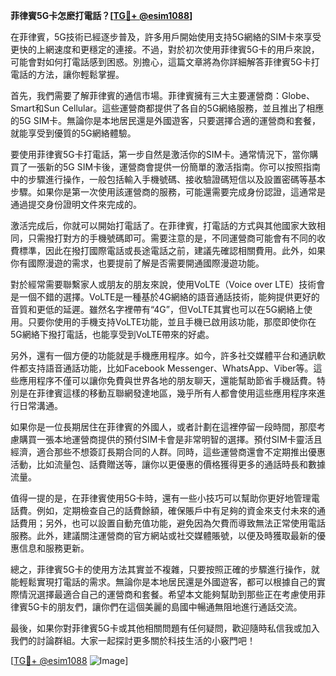 **菲律賓5G卡怎麽打電話？[[TG💪+ @esim1088](https://t.me/s/esim1088)]**

在菲律賓，5G技術已經逐步普及，許多用戶開始使用支持5G網絡的SIM卡來享受更快的上網速度和更穩定的連接。不過，對於初次使用菲律賓5G卡的用戶來說，可能會對如何打電話感到困惑。別擔心，這篇文章將為你詳細解答菲律賓5G卡打電話的方法，讓你輕鬆掌握。

首先，我們需要了解菲律賓的通信市場。菲律賓擁有三大主要運營商：Globe、Smart和Sun Cellular。這些運營商都提供了各自的5G網絡服務，並且推出了相應的5G SIM卡。無論你是本地居民還是外國遊客，只要選擇合適的運營商和套餐，就能享受到優質的5G網絡體驗。

要使用菲律賓5G卡打電話，第一步自然是激活你的SIM卡。通常情況下，當你購買了一張新的5G SIM卡後，運營商會提供一份簡單的激活指南。你可以按照指南中的步驟進行操作，一般包括輸入手機號碼、接收驗證碼短信以及設置密碼等基本步驟。如果你是第一次使用該運營商的服務，可能還需要完成身份認證，這通常是通過提交身份證明文件來完成的。

激活完成后，你就可以開始打電話了。在菲律賓，打電話的方式與其他國家大致相同，只需撥打對方的手機號碼即可。需要注意的是，不同運營商可能會有不同的收費標準，因此在撥打國際電話或長途電話之前，建議先確認相關費用。此外，如果你有國際漫遊的需求，也要提前了解是否需要開通國際漫遊功能。

對於經常需要聯繫家人或朋友的朋友來說，使用VoLTE（Voice over LTE）技術會是一個不錯的選擇。VoLTE是一種基於4G網絡的語音通話技術，能夠提供更好的音質和更低的延遲。雖然名字裡帶有“4G”，但VoLTE其實也可以在5G網絡上使用。只要你使用的手機支持VoLTE功能，並且手機已啟用該功能，那麼即使你在5G網絡下撥打電話，也能享受到VoLTE帶來的好處。

另外，還有一個方便的功能就是手機應用程序。如今，許多社交媒體平台和通訊軟件都支持語音通話功能，比如Facebook Messenger、WhatsApp、Viber等。這些應用程序不僅可以讓你免費與世界各地的朋友聊天，還能幫助節省手機話費。特別是在菲律賓這樣的移動互聯網發達地區，幾乎所有人都會使用這些應用程序來進行日常溝通。

如果你是一位長期居住在菲律賓的外國人，或者計劃在這裡停留一段時間，那麼考慮購買一張本地運營商提供的預付SIM卡會是非常明智的選擇。預付SIM卡靈活且經濟，適合那些不想簽訂長期合同的人群。同時，這些運營商還會不定期推出優惠活動，比如流量包、話費贈送等，讓你以更優惠的價格獲得更多的通話時長和數據流量。

值得一提的是，在菲律賓使用5G卡時，還有一些小技巧可以幫助你更好地管理電話費。例如，定期檢查自己的話費餘額，確保賬戶中有足夠的資金來支付未來的通話費用；另外，也可以設置自動充值功能，避免因為欠費而導致無法正常使用電話服務。此外，建議關注運營商的官方網站或社交媒體賬號，以便及時獲取最新的優惠信息和服務更新。

總之，菲律賓5G卡的使用方法其實並不複雜，只要按照正確的步驟進行操作，就能輕鬆實現打電話的需求。無論你是本地居民還是外國遊客，都可以根據自己的實際情況選擇最適合自己的運營商和套餐。希望本文能夠幫助到那些正在考慮使用菲律賓5G卡的朋友們，讓你們在這個美麗的島國中暢通無阻地進行通話交流。

最後，如果你對菲律賓5G卡或其他相關問題有任何疑問，歡迎隨時私信我或加入我們的討論群組。大家一起探討更多關於科技生活的小竅門吧！

[[TG💪+ @esim1088](https://t.me/s/esim1088) ![Image](https://i.postimg.cc/4NQfJmqS/Snipaste-2025-05-13-00-14-12.png)]
